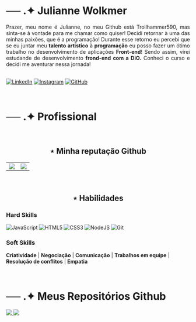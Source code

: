 <h1>── .✦ Julianne Wolkmer</h1>

<div style="width:100%; text-align: justify;">
Prazer, meu nome é Julianne, no meu Github está Trollhammer590, mas sinta-se à vontade para me chamar como quiser!
Decidi retornar à uma das minhas paixões, que é a programação! Durante esse retorno eu percebi que se eu juntar meu <b>talento artistico</b> à <b>programação</b> eu posso fazer um ótimo trabalho no desenvolvimento de aplicações <b>Front-end</b>!
Sendo assim, virei estudande de desenvolvimento <b>frond-end com a DiO.</b> Conheci o curso e decidi me aventurar nessa jornada!
</div>
<br>

[![LinkedIn](https://img.shields.io/badge/LinkedIn-f7e8d2?style=for-the-badge&logo=linkedin&logoColor=2e1e1e)](https://www.linkedin.com/in/julianne-wolkmer-b5984b228)
[![Instagram](https://img.shields.io/badge/-Instagram-f7e8d2?style=for-the-badge&logo=instagram&logoColor=2e1e1e)](https://www.instagram.com/trollhammer590/)
[![GitHub](https://img.shields.io/badge/GitHub-f7e8d2?style=for-the-badge&logo=github&logoColor=2e1e1e)](https://github.com/Trollhammer590)

<br>

<h1>── .✦ Profissional</h1>

<br>

<h2 style="text-align: center;">⋆ Minha reputação Github</h2>

<table>
<tr>
    <td>
        <img src="https://github-readme-stats.vercel.app/api?username=Trollhammer590&bg_color=f7e8d2&border_color=f7e8d2&show_icons=true&icon_color=e8631c&title_color=e8631c&text_color=2e1e1e" style="size: 100px">
    </td>
    <td>
        <img src="https://github-readme-stats-git-masterrstaa-rickstaa.vercel.app/api/top-langs/?username=Trollhammer590&layout=compact&bg_color=f7e8d2&border_color=f7e8d2&title_color=E94D5F&text_color=2e1e1e"></a><br>
    </td>
<tr>
</table>

<br>

<h2 style="text-align: center;">⋆ Habilidades</h2>

### Hard Skills
![JavaScript](https://img.shields.io/badge/JavaScript-f7e8d2?style=for-the-badge&logo=javascript&logoColor=2e1e1e)
![HTML5](https://img.shields.io/badge/HTML5-f7e8d2?style=for-the-badge&logo=html5&logoColor=2e1e1e)
![CSS3](https://img.shields.io/badge/CSS3-f7e8d2?style=for-the-badge&logo=css3&logoColor=2e1e1e)
![NodeJS](https://img.shields.io/badge/node.js-f7e8d2?style=for-the-badge&logo=node.js&logoColor=2e1e1e)
![Git](https://img.shields.io/badge/GIT-f7e8d2?style=for-the-badge&logo=git&logoColor=2e1e1e)

### Soft Skills
**Criatividade** | **Negociação** | **Comunicação** | **Trabalhos em equipe** | **Resolução de conflitos** | **Empatia**


<br>

<h1>── .✦ Meus Repositórios Github</h1>

<a href= "https://github.com/Trollhammer590/GatosMangakas">
    <img src="https://github-readme-stats.vercel.app/api/pin/?username=Trollhammer590&repo=GatosMangakas&bg_color=f7e8d2&border_color=f7e8d2&show_icons=true&icon_color=e8631c&title_color=E94D5F&text_color=2e1e1e)]()">
</a>

<a href= "https://github.com/Trollhammer590/MakeCardGame">
    <img src="https://github-readme-stats.vercel.app/api/pin/?username=Trollhammer590&repo=MakeCardGame&bg_color=f7e8d2&border_color=f7e8d2&show_icons=true&icon_color=e8631c&title_color=E94D5F&text_color=2e1e1e)]">
</a>